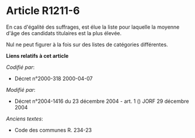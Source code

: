 # Article R1211-6

En cas d'égalité des suffrages, est élue la liste pour laquelle la moyenne d'âge des candidats titulaires est la plus élevée.

Nul ne peut figurer à la fois sur des listes de catégories différentes.

**Liens relatifs à cet article**

_Codifié par_:

  - Décret n°2000-318 2000-04-07

_Modifié par_:

  - Décret n°2004-1416 du 23 décembre 2004 - art. 1 () JORF 29 décembre 2004

_Anciens textes_:

  - Code des communes R. 234-23
